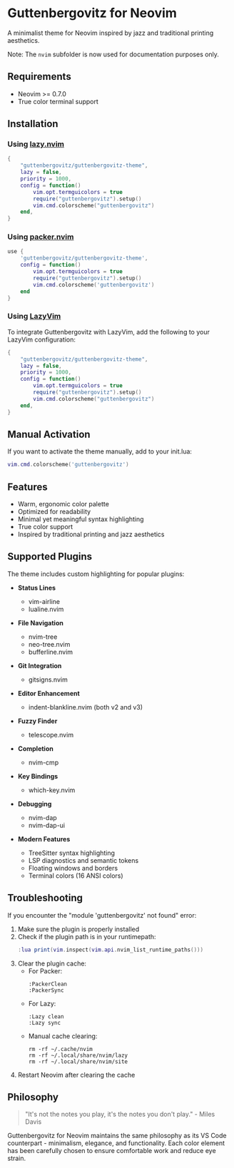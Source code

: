 # Guttenbergovitz for Neovim

A minimalist theme for Neovim inspired by jazz and traditional printing aesthetics.

Note: The `nvim` subfolder is now used for documentation purposes only.

## Requirements

- Neovim >= 0.7.0
- True color terminal support

## Installation

### Using [lazy.nvim](https://github.com/folke/lazy.nvim)

```lua
{
    "guttenbergovitz/guttenbergovitz-theme",
    lazy = false,
    priority = 1000,
    config = function()
        vim.opt.termguicolors = true
        require("guttenbergovitz").setup()
        vim.cmd.colorscheme("guttenbergovitz")
    end,
}
```

### Using [packer.nvim](https://github.com/wbthomason/packer.nvim)

```lua
use {
    'guttenbergovitz/guttenbergovitz-theme',
    config = function()
        vim.opt.termguicolors = true
        require("guttenbergovitz").setup()
        vim.cmd.colorscheme('guttenbergovitz')
    end
}
```

### Using [LazyVim](https://github.com/folke/LazyVim)

To integrate Guttenbergovitz with LazyVim, add the following to your LazyVim configuration:

```lua
{
    "guttenbergovitz/guttenbergovitz-theme",
    lazy = false,
    priority = 1000,
    config = function()
        vim.opt.termguicolors = true
        require("guttenbergovitz").setup()
        vim.cmd.colorscheme("guttenbergovitz")
    end,
}
```

## Manual Activation

If you want to activate the theme manually, add to your init.lua:

```lua
vim.cmd.colorscheme('guttenbergovitz')
```

## Features

- Warm, ergonomic color palette
- Optimized for readability
- Minimal yet meaningful syntax highlighting
- True color support
- Inspired by traditional printing and jazz aesthetics

## Supported Plugins

The theme includes custom highlighting for popular plugins:

- **Status Lines**
  - vim-airline
  - lualine.nvim

- **File Navigation**
  - nvim-tree
  - neo-tree.nvim
  - bufferline.nvim

- **Git Integration**
  - gitsigns.nvim

- **Editor Enhancement**
  - indent-blankline.nvim (both v2 and v3)

- **Fuzzy Finder**
  - telescope.nvim

- **Completion**
  - nvim-cmp

- **Key Bindings**
  - which-key.nvim

- **Debugging**
  - nvim-dap
  - nvim-dap-ui

- **Modern Features**
  - TreeSitter syntax highlighting
  - LSP diagnostics and semantic tokens
  - Floating windows and borders
  - Terminal colors (16 ANSI colors)

## Troubleshooting

If you encounter the "module 'guttenbergovitz' not found" error:

1. Make sure the plugin is properly installed
2. Check if the plugin path is in your runtimepath:
   ```lua
   :lua print(vim.inspect(vim.api.nvim_list_runtime_paths()))
   ```
3. Clear the plugin cache:
   - For Packer:
     ```
     :PackerClean
     :PackerSync
     ```
   - For Lazy:
     ```
     :Lazy clean
     :Lazy sync
     ```
   - Manual cache clearing:
     ```
     rm -rf ~/.cache/nvim
     rm -rf ~/.local/share/nvim/lazy
     rm -rf ~/.local/share/nvim/site
     ```
4. Restart Neovim after clearing the cache

## Philosophy

> "It's not the notes you play, it's the notes you don't play." - Miles Davis

Guttenbergovitz for Neovim maintains the same philosophy as its VS Code counterpart - minimalism, elegance, and functionality. Each color element has been carefully chosen to ensure comfortable work and reduce eye strain. 
